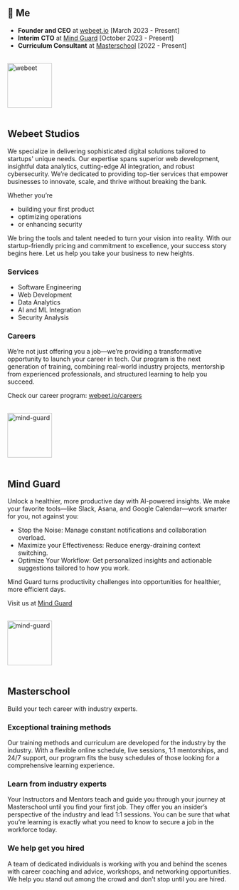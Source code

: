 ## 👋 Me 
- **Founder and CEO** at [webeet.io](https://www.webeet.io) [March 2023 - Present]
- **Interim CTO** at [Mind Guard](https://www.getmindguard.com) [October 2023 - Present]
- **Curriculum Consultant** at [Masterschool](https://www.masterschool.com) [2022 - Present]

</br>

<div border="1px white solid" padding="10px"> 

<div>
  <a href="https://webeet.io" target="_blank" rel="noopener noreferrer">
  <img src="https://github.com/user-attachments/assets/37ca20b3-a67b-4f91-905c-85fa0a334b1c" alt="webeet" width="100" />
    </a>
</div>

</br>

## Webeet Studios

We specialize in delivering sophisticated digital solutions tailored to startups' unique needs. Our expertise spans superior web development, insightful data analytics, cutting-edge AI integration, and robust cybersecurity. We’re dedicated to providing top-tier services that empower businesses to innovate, scale, and thrive without breaking the bank.

Whether you’re 
- building your first product
- optimizing operations
- or enhancing security

We bring the tools and talent needed to turn your vision into reality. With our startup-friendly pricing and commitment to excellence, your success story begins here. Let us help you take your business to new heights.

### Services

- Software Engineering
- Web Development
- Data Analytics
- AI and ML Integration
- Security Analysis

### Careers

We’re not just offering you a job—we’re providing a transformative opportunity to launch your career in tech. Our program is the next generation of training, combining real-world industry projects, mentorship from experienced professionals, and structured learning to help you succeed.

Check our career program: [webeet.io/careers](https://www.webeet.io/careers)
</div>

</br>
<div>
  <a href="https://getmindguard.com" target="_blank" rel="noopener noreferrer">
  <img src="https://github.com/user-attachments/assets/8aa7281f-8527-4fd7-8160-5fb2f6497020" alt="mind-guard" width="100" />
    </a>
</div>
</br>

## Mind Guard

Unlock a healthier, more productive day with AI-powered insights. We make your favorite tools—like Slack, Asana, and Google Calendar—work smarter for you, not against you:

- Stop the Noise: Manage constant notifications and collaboration overload.
- Maximize your Effectiveness: Reduce energy-draining context switching.
- Optimize Your Workflow: Get personalized insights and actionable suggestions tailored to how you work.

Mind Guard turns productivity challenges into opportunities for healthier, more efficient days.

Visit us at [Mind Guard](https://getmindguard.com)

</br>
<div>
  <a href="https://getmindguard.com" target="_blank" rel="noopener noreferrer">
  <img src="https://github.com/user-attachments/assets/ed5b0d2d-2f88-4b66-ac95-cfdbf9db6f71" alt="mind-guard" width="100" />
    </a>
</div>
</br>

## Masterschool

Build your tech career with industry experts.

### Exceptional training methods
Our training methods and curriculum are developed for the industry by the industry. With a flexible online schedule, live sessions, 1:1 mentorships, and 24/7 support, our program fits the busy schedules of those looking for a comprehensive learning experience.


### Learn from industry experts
Your Instructors and Mentors teach and guide you through your journey at Masterschool until you find your first job. They offer you an insider’s perspective of the industry and lead 1:1 sessions. You can be sure that what you’re learning is exactly what you need to know to secure a job in the workforce today.


### We help get you hired
A team of dedicated individuals is working with you and behind the scenes with career coaching and advice, workshops, and networking opportunities. We help you stand out among the crowd and don’t stop until you are hired.
